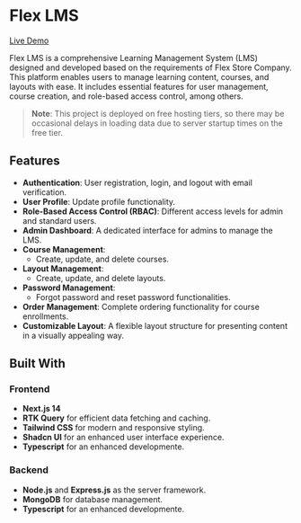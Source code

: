 # Flex LMS

[Live Demo](https://flex-lms-client.vercel.app/)

Flex LMS is a comprehensive Learning Management System (LMS) designed and developed based on the requirements of Flex Store Company. This platform enables users to manage learning content, courses, and layouts with ease. It includes essential features for user management, course creation, and role-based access control, among others.

> **Note**: This project is deployed on free hosting tiers, so there may be occasional delays in loading data due to server startup times on the free tier.

## Features

- **Authentication**: User registration, login, and logout with email verification.
- **User Profile**: Update profile functionality.
- **Role-Based Access Control (RBAC)**: Different access levels for admin and standard users.
- **Admin Dashboard**: A dedicated interface for admins to manage the LMS.
- **Course Management**:
  - Create, update, and delete courses.
- **Layout Management**:
  - Create, update, and delete layouts.
- **Password Management**:
  - Forgot password and reset password functionalities.
- **Order Management**: Complete ordering functionality for course enrollments.
- **Customizable Layout**: A flexible layout structure for presenting content in a visually appealing way.

## Built With

### Frontend

- **Next.js 14**
- **RTK Query** for efficient data fetching and caching.
- **Tailwind CSS** for modern and responsive styling.
- **Shadcn UI** for an enhanced user interface experience.
- **Typescript** for an enhanced developmente.

### Backend

- **Node.js** and **Express.js** as the server framework.
- **MongoDB** for database management.
- **Typescript** for an enhanced developmente.

<!-- ## Project Structure

```bash
.
├── public/                 # Static assets
├── src/
│   ├── components/         # Reusable components
│   ├── features/           # Specific feature modules
│   ├── pages/              # Next.js pages
│   ├── services/           # API and RTK Query configuration
│   └── utils/              # Utility functions
└── README.md               # Project documentation -->
